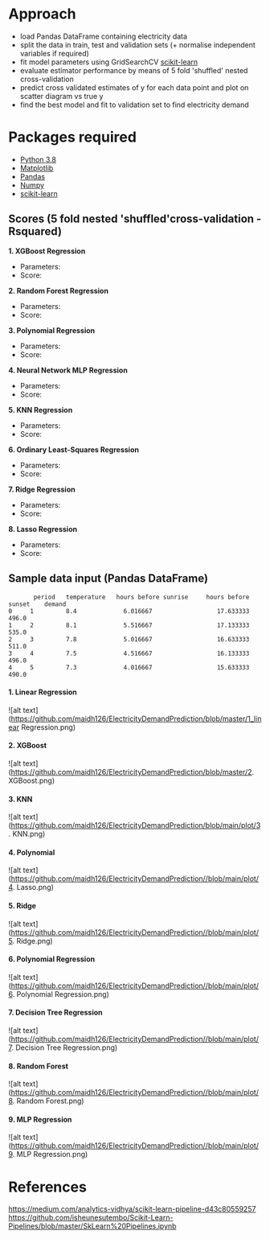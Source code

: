 # Approach

- load Pandas DataFrame containing electricity data
- split the data in train, test and validation sets (+ normalise independent variables if required) 
- fit model parameters using GridSearchCV [scikit-learn](http://scikit-learn.org/stable/)
- evaluate estimator performance by means of 5 fold 'shuffled' nested cross-validation
- predict cross validated estimates of y for each data point and plot on scatter diagram vs true y
- find the best model and fit to validation set to find electricity demand


# Packages required

- [Python 3.8](https://www.python.org/downloads/)
- [Matplotlib](https://matplotlib.org/)
- [Pandas](https://pandas.pydata.org/)
- [Numpy](https://docs.scipy.org/doc/)
- [scikit-learn](http://scikit-learn.org/stable/)


## Scores (5 fold nested 'shuffled'cross-validation - Rsquared)

**1. XGBoost Regression**											                                            
  * Parameters: 
  * Score: 

**2. Random Forest Regression**        									                                   
  * Parameters: 
  * Score:

**3. Polynomial Regression**                                							
  * Parameters: 
  * Score:
  
**4. Neural Network MLP Regression** 				     					
  * Parameters: 
  * Score: 
  
**5. KNN Regression**                                   							
  * Parameters:
  * Score: 

**6. Ordinary Least-Squares Regression**                                    				
  * Parameters: 
  * Score: 
  
**7. Ridge Regression** 		                                        				
  * Parameters: 
  * Score: 
  
**8. Lasso Regression**                                        	 					
  * Parameters: 
  * Score: 

## Sample data input (Pandas DataFrame)

```
       period	temperature	  hours before sunrise	   hours before sunset	  demand
0	  1	        8.4	            6.016667	              17.633333	      496.0
1	  2	        8.1	            5.516667	              17.133333	      535.0
2	  3	        7.8	            5.016667	              16.633333	      511.0
3	  4	        7.5	            4.516667	              16.133333	      496.0
4	  5	        7.3	            4.016667	              15.633333	      490.0
```

#### 1. Linear Regression

![alt text](https://github.com/maidh126/ElectricityDemandPrediction/blob/master/1_linear Regression.png)

#### 2. XGBoost

![alt text](https://github.com/maidh126/ElectricityDemandPrediction/blob/master/2. XGBoost.png)

#### 3. KNN

![alt text](https://github.com/maidh126/ElectricityDemandPrediction/blob/main/plot/3. KNN.png)

#### 4. Polynomial

![alt text](https://github.com/maidh126/ElectricityDemandPrediction//blob/main/plot/4. Lasso.png)

#### 5. Ridge

![alt text](https://github.com/maidh126/ElectricityDemandPrediction//blob/main/plot/5. Ridge.png)

#### 6. Polynomial Regression

![alt text](https://github.com/maidh126/ElectricityDemandPrediction//blob/main/plot/6. Polynomial Regression.png)

#### 7. Decision Tree Regression

![alt text](https://github.com/maidh126/ElectricityDemandPrediction//blob/main/plot/7. Decision Tree Regression.png)

#### 8. Random Forest

![alt text](https://github.com/maidh126/ElectricityDemandPrediction//blob/main/plot/8. Random Forest.png)

#### 9. MLP Regression

![alt text](https://github.com/maidh126/ElectricityDemandPrediction//blob/main/plot/9. MLP Regression.png)



# References
https://medium.com/analytics-vidhya/scikit-learn-pipeline-d43c80559257
https://github.com/isheunesutembo/Scikit-Learn-Pipelines/blob/master/SkLearn%20Pipelines.ipynb
